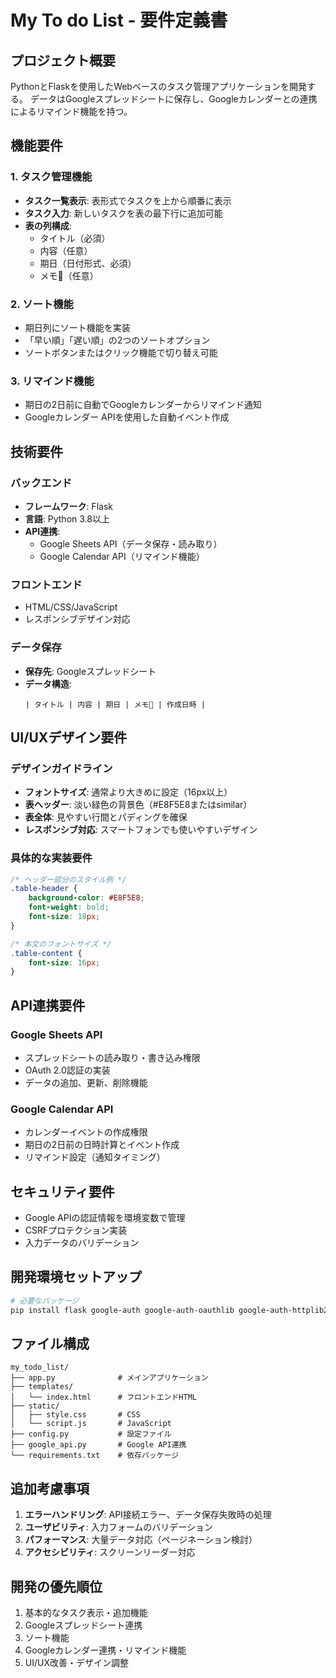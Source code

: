 # My To do List - 要件定義書

## プロジェクト概要
PythonとFlaskを使用したWebベースのタスク管理アプリケーションを開発する。
データはGoogleスプレッドシートに保存し、Googleカレンダーとの連携によるリマインド機能を持つ。

## 機能要件

### 1. タスク管理機能
- **タスク一覧表示**: 表形式でタスクを上から順番に表示
- **タスク入力**: 新しいタスクを表の最下行に追加可能
- **表の列構成**:
  - タイトル（必須）
  - 内容（任意）
  - 期日（日付形式、必須）
  - メモ📝（任意）

### 2. ソート機能
- 期日列にソート機能を実装
- 「早い順」「遅い順」の2つのソートオプション
- ソートボタンまたはクリック機能で切り替え可能

### 3. リマインド機能
- 期日の2日前に自動でGoogleカレンダーからリマインド通知
- Googleカレンダー APIを使用した自動イベント作成

## 技術要件

### バックエンド
- **フレームワーク**: Flask
- **言語**: Python 3.8以上
- **API連携**:
  - Google Sheets API（データ保存・読み取り）
  - Google Calendar API（リマインド機能）

### フロントエンド
- HTML/CSS/JavaScript
- レスポンシブデザイン対応

### データ保存
- **保存先**: Googleスプレッドシート
- **データ構造**:
  ```
  | タイトル | 内容 | 期日 | メモ📝 | 作成日時 |
  ```

## UI/UXデザイン要件

### デザインガイドライン
- **フォントサイズ**: 通常より大きめに設定（16px以上）
- **表ヘッダー**: 淡い緑色の背景色（#E8F5E8またはsimilar）
- **表全体**: 見やすい行間とパディングを確保
- **レスポンシブ対応**: スマートフォンでも使いやすいデザイン

### 具体的な実装要件
```css
/* ヘッダー部分のスタイル例 */
.table-header {
    background-color: #E8F5E8;
    font-weight: bold;
    font-size: 18px;
}

/* 本文のフォントサイズ */
.table-content {
    font-size: 16px;
}
```

## API連携要件

### Google Sheets API
- スプレッドシートの読み取り・書き込み権限
- OAuth 2.0認証の実装
- データの追加、更新、削除機能

### Google Calendar API
- カレンダーイベントの作成権限
- 期日の2日前の日時計算とイベント作成
- リマインド設定（通知タイミング）

## セキュリティ要件
- Google APIの認証情報を環境変数で管理
- CSRFプロテクション実装
- 入力データのバリデーション

## 開発環境セットアップ
```bash
# 必要なパッケージ
pip install flask google-auth google-auth-oauthlib google-auth-httplib2 google-api-python-client
```

## ファイル構成
```
my_todo_list/
├── app.py              # メインアプリケーション
├── templates/
│   └── index.html      # フロントエンドHTML
├── static/
│   ├── style.css       # CSS
│   └── script.js       # JavaScript
├── config.py           # 設定ファイル
├── google_api.py       # Google API連携
└── requirements.txt    # 依存パッケージ
```

## 追加考慮事項
1. **エラーハンドリング**: API接続エラー、データ保存失敗時の処理
2. **ユーザビリティ**: 入力フォームのバリデーション
3. **パフォーマンス**: 大量データ対応（ページネーション検討）
4. **アクセシビリティ**: スクリーンリーダー対応

## 開発の優先順位
1. 基本的なタスク表示・追加機能
2. Googleスプレッドシート連携
3. ソート機能
4. Googleカレンダー連携・リマインド機能
5. UI/UX改善・デザイン調整